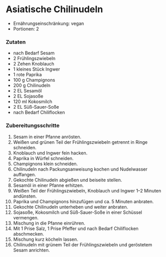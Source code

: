 # Asiatische Chilinudeln

- Ernährungseinschränkung: vegan
- Portionen: 2

### Zutaten

- nach Bedarf Sesam
- 2 Frühlingszwiebeln
- 2 Zehen Knoblauch
- 1 kleines Stück Ingwer
- 1 rote Paprika
- 100 g Champignons
- 200 g Chilinudeln
- 2 EL Sesamöl
- 2 EL Sojasoße
- 120 ml Kokosmilch
- 2 EL Süß-Sauer-Soße
- nach Bedarf Chiliflocken

### Zubereitungsschritte

1. Sesam in einer Pfanne anrösten.
2. Weißen und grünen Teil der Frühlingszwiebeln getrennt in Ringe schneiden.
3. Knoblauch und Ingwer fein hacken.
4. Paprika in Würfel schneiden.
5. Champignons klein schneiden.
6. Chilinudeln nach Packungsanweisung kochen und Nudelwasser auffangen.
7. Gekochte Chilinudeln abgießen und beiseite stellen.
8. Sesamöl in einer Pfanne erhitzen.
9. Weißen Teil der Frühlingszwiebeln, Knoblauch und Ingwer 1–2 Minuten andünsten.
10. Paprika und Champignons hinzufügen und ca. 5 Minuten anbraten.
11. Gekochte Chilinudeln unterheben und weiter anbraten.
12. Sojasoße, Kokosmilch und Süß-Sauer-Soße in einer Schüssel vermengen.
13. Mischung in die Pfanne einrühren.
14. Mit 1 Prise Salz, 1 Prise Pfeffer und nach Bedarf Chiliflocken abschmecken.
15. Mischung kurz köcheln lassen.
16. Chilinudeln mit grünem Teil der Frühlingszwiebeln und geröstetem Sesam anrichten.